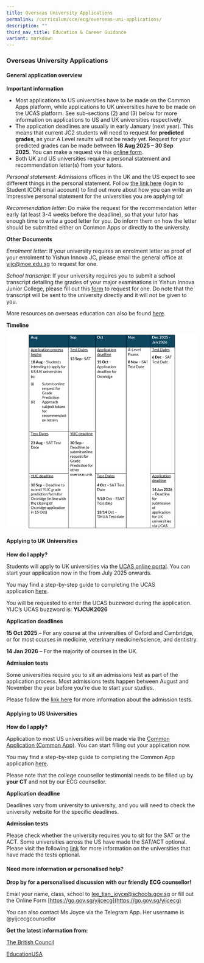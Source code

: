 ```yaml
---
title: Overseas University Applications
permalink: /curriculum/cce/ecg/overseas-uni-applications/
description: ""
third_nav_title: Education & Career Guidance
variant: markdown
---
```

### **Overseas University Applications**
#### **General application overview**
**Important information**
* Most applications to US universities have to be made on the Common Apps platform, while applications to UK universities have to be made on the UCAS platform. See sub-sections (2) and (3) below for more information on applications to US and UK universities respectively.
* The application deadlines are usually in early January (next year). This means that current JC2 students will need to request for **predicted grades**, as your A Level results will not be ready yet. Request for your predicted grades can be made between **18 Aug 2025 – 30 Sep 2025**. You can make a request via this [online form](https://form.gov.sg/66f6346b362d593ca47439ad).
* Both UK and US universities require a personal statement and recommendation letter(s) from your tutors.

_Personal statement_: Admissions offices in the UK and the US expect to see different things in the personal statement. Follow [the link here](https://drive.google.com/drive/folders/1-f5QMPR5gPmm3KSfn8KijHDo37eItFkx) (login to Student ICON email account) to find out more about how you can write an impressive personal statement for the universities you are applying to!

_Recommendation letter_: Do make the request for the recommendation letter early (at least 3-4 weeks before the deadline), so that your tutor has enough time to write a good letter for you. Do inform them on how the letter should be submitted either on Common Apps or directly to the university.

**Other Documents**

_Enrolment letter_: If your university requires an enrolment letter as proof of your enrolment to Yishun Innova JC, please email the general office at [yijc@moe.edu.sg](mailto:yijc@moe.edu.sg) to request for one.

_School transcript_: If your university requires you to submit a school transcript detailing the grades of your major examinations in Yishun Innova Junior College, please fill out this [form](https://form.gov.sg/6821b8f054b570db3346ad48) to request for one. Do note that the transcript will be sent to the university directly and it will not be given to you.

More resources on overseas education can also be found [here](https://sites.google.com/moe.edu.sg/ecgyijc/exploration/overseas-education?authuser=0).

**Timeline**

![](/images/ECG/timeline.png)

#### **Applying to UK Universities**
**How do I apply?**

Students will apply to UK universities via the [UCAS online portal](https://accounts.ucas.com/account/login?returnUrl=https%3A//www.ucas.com/dashboard%23/). You can start your application now in the from July 2025 onwards.

You may find a step-by-step guide to completing the UCAS application [here](https://www.ucas.com/undergraduate/applying-university/filling-your-ucas-undergraduate-application). 

You will be requested to enter the UCAS buzzword during the application. YIJC’s UCAS buzzword is: **YIJCUK2026**

**Application deadlines**

**15 Oct 2025** – For any course at the universities of Oxford and Cambridge, or for most courses in medicine, veterinary medicine/science, and dentistry.

**14 Jan 2026** – For the majority of courses in the UK.

**Admission tests**

Some universities require you to sit an admissions test as part of the application process. Most admissions tests happen between August and November the year before you're due to start your studies.

Please follow the [link here](https://www.ucas.com/undergraduate/applying-university/admissions-tests) for more information about the admission tests.

#### **Applying to US Universities**
**How do I apply?**

Application to most US universities will be made via the [Common Application (Common App)](https://www.commonapp.org/). You can start filling out your application now.

You may find a step-by-step guide to completing the Common App application [here](https://www.commonapp.org/apply/first-year-students).

Please note that the college counsellor testimonial needs to be filled up by **your CT** and not by our ECG counsellor.

**Application deadline**

Deadlines vary from university to university, and you will need to check the university website for the specific deadlines.

**Admission tests**

Please check whether the university requires you to sit for the SAT or the ACT. Some universities across the US have made the SAT/ACT optional. Please visit the following [link](https://www.ivywise.com/blog/colleges-going-test-optional/#:~:text=Cornell%20University%20and%20Columbia%20University,the%202021%2D22%20admissions%20cycle.) for more information on the universities that have made the tests optional.


#### **Need more information or personalised help?**
**Drop by for a personalised discussion with our friendly ECG counsellor!**

Email your name, class, school to [lee\_tian\_joyce@schools.gov.sg](mailto:lee_tian_joyce@schools.gov.sg) or fill out the Online Form [https://go.gov.sg/yijcecg](https://go.gov.sg/yijcecg)

You can also contact Ms Joyce via the Telegram App. Her username is @yijcecgcounsellor

**Get the latest information from:**

[The British Council](https://www.britishcouncil.sg/study-uk)

[EducationUSA](https://educationusa.state.gov/)